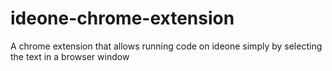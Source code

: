 ideone-chrome-extension
=======================

A chrome extension that allows running code on ideone simply by selecting the text in a browser window